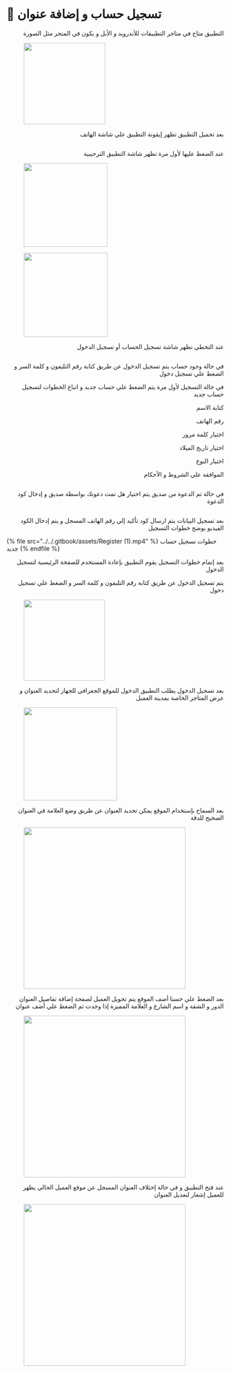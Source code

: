# 📲 تسجيل حساب و إضافة عنوان

<p align="right">التطبيق متاح في متاجر التطبيقات للأندرويد و الأبل و يكون في المتجر مثل الصورة </p>

<figure><img src="../../.gitbook/assets/image (10).png" alt="" width="189"><figcaption></figcaption></figure>

<p align="right">بعد تحميل التطبيق تظهر إيقونة التطبيق علي شاشة الهاتف</p>

<figure><img src="../../.gitbook/assets/image (1) (1) (1) (1) (1) (1) (1) (1).png" alt=""><figcaption></figcaption></figure>

<p align="right">عند الضغط عليها لأول مرة تظهر شاشة التطبيق الترحيبية</p>

<figure><img src="../../.gitbook/assets/image (2) (1) (1) (1) (1) (1) (1) (1).png" alt="" width="194"><figcaption></figcaption></figure>

<figure><img src="../../.gitbook/assets/image (3) (1) (1) (1) (1) (1) (1).png" alt="" width="195"><figcaption></figcaption></figure>

<p align="right">عند التخطي تظهر شاشة تسجيل الحساب أو تسجيل الدخول</p>

<figure><img src="../../.gitbook/assets/image (4) (1) (1) (1) (1) (1).png" alt=""><figcaption></figcaption></figure>

<p align="right">في حالة وجود حساب يتم تسجيل الدخول عن طريق كتابة رقم التليفون و كلمة السر و الضغط علي تسجيل دخول</p>

<p align="right">في حالة التسجيل لأول مرة يتم الضغط علي حساب جديد و اتباع الخطوات لتسجيل حساب جديد</p>

<p align="right">كتابة الاسم</p>

<p align="right">رقم الهاتف</p>

<p align="right">اختيار كلمة مرور</p>

<p align="right">اختيار تاريخ الميلاد</p>

<p align="right">اختيار النوع</p>

<p align="right">الموافقة علي الشروط و الأحكام</p>

<figure><img src="../../.gitbook/assets/image (5) (1) (1) (1) (1).png" alt=""><figcaption></figcaption></figure>

<p align="right">في حالة تم الدعوة من صديق يتم اختيار هل تمت دعوتك بواسطة صديق و إدخال كود الدعوة </p>

<figure><img src="../../.gitbook/assets/image (6) (1).png" alt=""><figcaption></figcaption></figure>

<p align="right">بعد تسجيل البيانات يتم ارسال كود تأكيد إلي رقم الهاتف المسجل و يتم إدخال الكود الفيديو يوضح خطوات التسجيل</p>

{% file src="../../.gitbook/assets/Register (1).mp4" %}
خطوات تسجيل حساب جديد
{% endfile %}

<p align="right">بعد إتمام خطوات التسجيل يقوم التطبيق بإعادة المستخدم للصفحة الرئيسية لتسجيل الدخول</p>

<p align="right"> يتم تسجيل الدخول عن طريق كتابة رقم التليفون و كلمة السر و الضغط علي تسجيل دخول</p>

<figure><img src="../../.gitbook/assets/image (4) (1) (1) (1) (1) (1).png" alt="" width="188"><figcaption></figcaption></figure>

<p align="right">بعد تسجيل الدخول يطلب التطبيق الدخول للموقع الجغرافي للجهاز لتحديد العنوان و عرض المتاجر الخاصة بمدينة العميل</p>

<figure><img src="../../.gitbook/assets/image (7) (1).png" alt="" width="216"><figcaption></figcaption></figure>

<p align="right">بعد السماح بإستخدام الموقع يمكن تحديد العنوان عن طريق وضع العلامة في العنوان الصحيح للدقة</p>

<figure><img src="../../.gitbook/assets/Screenshot_٢٠٢٥٠٧٢٧-١٦٢٤١٩.png" alt="" width="375"><figcaption></figcaption></figure>

<p align="right">بعد الضغط علي حسنا أضف الموقع يتم تحويل العميل لصفحة إضافة تفاصيل العنوان الدور و الشقة و اسم الشارع و العلامة المميزة إذا وجدت ثم الضغط علي أضف عنوان</p>

<figure><img src="../../.gitbook/assets/Screenshot_٢٠٢٥٠٧٢٧-١٦٢٩٣٤.png" alt="" width="375"><figcaption></figcaption></figure>

<p align="right">عند فتح التطبيق و في حالة إختلاف العنوان المسجل عن موقع العميل الحالي يظهر للعميل إشعار لتعديل العنوان</p>

<figure><img src="../../.gitbook/assets/Screenshot_٢٠٢٥٠٧٢٨-٠٨٣١٢٧.png" alt="" width="375"><figcaption></figcaption></figure>
